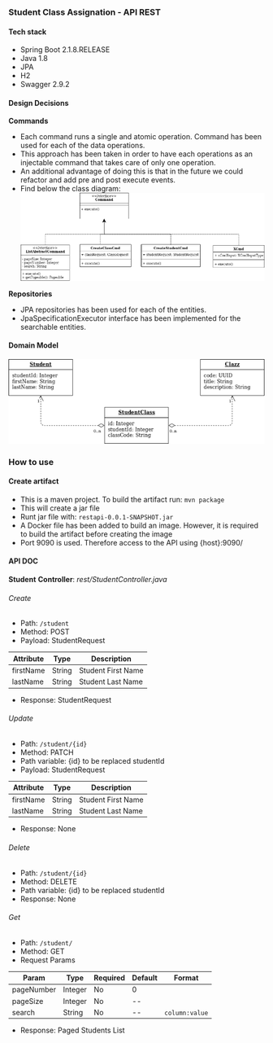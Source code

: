### Student Class Assignation - API REST

#### Tech stack
* Spring Boot 2.1.8.RELEASE
* Java 1.8
* JPA
* H2
* Swagger 2.9.2

#### Design Decisions 
**Commands**
* Each command runs a single and atomic operation. Command has been used for each of the data operations. 
* This approach has been taken in order to have each  operations as  an injectable command that takes care of only one operation.
* An additional advantage of doing this is that in the future we could refactor and add pre and post execute events.   
* Find below the class diagram:
![Command class diagram](docs/command.png)

**Repositories**
* JPA repositories has been used for each of the entities.
* JpaSpecificationExecutor interface has been implemented for the searchable entities. 

#### Domain Model 
![Domain Model](docs/domain-model.png)

### How to use 
#### Create artifact
* This is a maven project. To build the artifact run:
`mvn package`
* This will create a jar file
* Runt jar file with: `restapi-0.0.1-SNAPSHOT.jar`
* A Docker file has been added to build an image. However, it is required to build the artifact before creating the image
* Port 9090  is used. Therefore access to the API using {host}:9090/
#### API DOC

**Student**
**Controller**: _rest/StudentController.java_
###### Create
* Path: `/student`
* Method: POST
* Payload: StudentRequest

| Attribute | Type | Description |
|-----------|------|-------------|
|firstName|String|Student First Name|
|lastName|String|Student Last Name|

* Response: StudentRequest

###### Update
* Path: `/student/{id}`
* Method: PATCH
* Path variable: {id} to be replaced studentId
* Payload: StudentRequest

| Attribute | Type | Description |
|-----------|------|-------------|
|firstName|String|Student First Name|
|lastName|String|Student Last Name|

* Response: None

###### Delete
* Path: `/student/{id}`
* Method: DELETE
* Path variable: {id} to be replaced studentId
* Response: None

###### Get
* Path: `/student/`
* Method: GET
* Request Params

| Param | Type | Required | Default | Format
|-------|------|----------|---------|-------|
|pageNumber|Integer|No|0|
|pageSize|Integer|No|--|
|search|String|No|--| `column:value`|
* Response: Paged Students List





